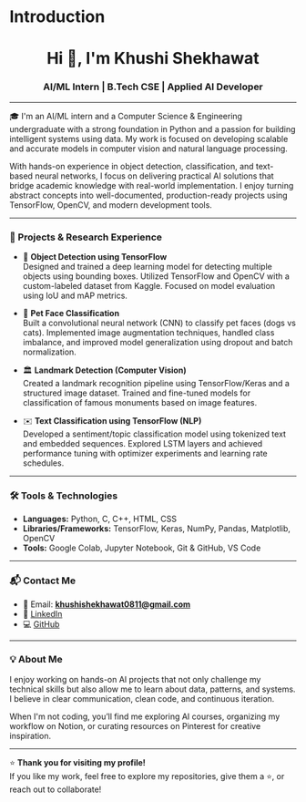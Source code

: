 # Introduction
<h1 align="center">Hi 👋, I'm Khushi Shekhawat</h1>
<h3 align="center">AI/ML Intern | B.Tech CSE | Applied AI Developer</h3>

---

🎓 I'm an AI/ML intern and a Computer Science & Engineering undergraduate with a strong foundation in Python and a passion for building intelligent systems using data. My work is focused on developing scalable and accurate models in computer vision and natural language processing.

With hands-on experience in object detection, classification, and text-based neural networks, I focus on delivering practical AI solutions that bridge academic knowledge with real-world implementation. I enjoy turning abstract concepts into well-documented, production-ready projects using TensorFlow, OpenCV, and modern development tools.

---

### 💼 Projects & Research Experience

- 🧠 **Object Detection using TensorFlow**  
  Designed and trained a deep learning model for detecting multiple objects using bounding boxes. Utilized TensorFlow and OpenCV with a custom-labeled dataset from Kaggle. Focused on model evaluation using IoU and mAP metrics.

- 🐾 **Pet Face Classification**  
  Built a convolutional neural network (CNN) to classify pet faces (dogs vs cats). Implemented image augmentation techniques, handled class imbalance, and improved model generalization using dropout and batch normalization.

- 🏛 **Landmark Detection (Computer Vision)**  
  Created a landmark recognition pipeline using TensorFlow/Keras and a structured image dataset. Trained and fine-tuned models for classification of famous monuments based on image features.

- ✉️ **Text Classification using TensorFlow (NLP)**  
  Developed a sentiment/topic classification model using tokenized text and embedded sequences. Explored LSTM layers and achieved performance tuning with optimizer experiments and learning rate schedules.

---

### 🛠️ Tools & Technologies

- **Languages:** Python, C, C++, HTML, CSS  
- **Libraries/Frameworks:** TensorFlow, Keras, NumPy, Pandas, Matplotlib, OpenCV  
- **Tools:** Google Colab, Jupyter Notebook, Git & GitHub, VS Code  

---

### 📬 Contact Me

- 📧 Email: **khushishekhawat0811@gmail.com**  
- 🔗 [LinkedIn](https://www.linkedin.com/in/khushi-shekhawat-45616331b/)  
- 💻 [GitHub](https://github.com/khushi08shekhawat)

---

### 💡 About Me

I enjoy working on hands-on AI projects that not only challenge my technical skills but also allow me to learn about data, patterns, and systems. I believe in clear communication, clean code, and continuous iteration.

When I'm not coding, you’ll find me exploring AI courses, organizing my workflow on Notion, or curating resources on Pinterest for creative inspiration.

---

⭐ **Thank you for visiting my profile!**  
If you like my work, feel free to explore my repositories, give them a ⭐, or reach out to collaborate!
